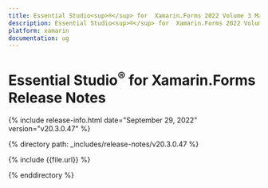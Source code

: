 ```yaml
---
title: Essential Studio<sup>®</sup> for  Xamarin.Forms 2022 Volume 3 Main Release Release Notes  
description: Essential Studio<sup>®</sup> for  Xamarin.Forms 2022 Volume 3 Main Release Release Notes  
platform: xamarin
documentation: ug
---
```


# Essential Studio<sup>®</sup> for  Xamarin.Forms  Release Notes  

{% include release-info.html date="September 29, 2022"  version="v20.3.0.47" %} 

{% directory path: _includes/release-notes/v20.3.0.47 %}

{% include {{file.url}} %}

{% enddirectory %}